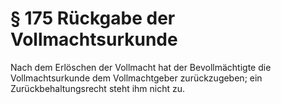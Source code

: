 # § 175 Rückgabe der Vollmachtsurkunde
Nach dem Erlöschen der Vollmacht hat der Bevollmächtigte die Vollmachtsurkunde dem Vollmachtgeber zurückzugeben; ein Zurückbehaltungsrecht steht ihm nicht zu.